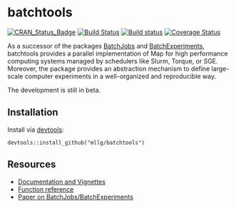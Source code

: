# batchtools

[![CRAN_Status_Badge](http://www.r-pkg.org/badges/version/batchtools)](http://cran.r-project.org/package=batchtools)
[![Build Status](https://travis-ci.org/mllg/batchtools.svg?branch=master)](https://travis-ci.org/mllg/batchtools)
[![Build status](https://ci.appveyor.com/api/projects/status/ypp14tiiqfhnv92k?svg=true)](https://ci.appveyor.com/project/mllg/batchtools/branch/master)
[![Coverage Status](https://img.shields.io/coveralls/mllg/batchtools.svg)](https://coveralls.io/r/mllg/batchtools?branch=master)

As a successor of the packages [BatchJobs](https://github.com/tudo-r/BatchJobs) and [BatchExperiments](https://github.com/tudo-r/Batchexperiments), batchtools provides a parallel implementation of Map for high performance computing systems managed by schedulers like Slurm, Torque, or SGE.
Moreover, the package provides an abstraction mechanism to define large-scale computer experiments in a well-organized and reproducible way.

The development is still in beta.

## Installation
Install via [devtools](http://cran.r-project.org/package=devtools):
```{R}
devtools::install_github("mllg/batchtools")
```

## Resources
* [Documentation and Vignettes](https://mllg.github.io/batchtools/)
* [Function reference](https://mllg.github.io/batchtools/reference.html)
* [Paper on BatchJobs/BatchExperiments](http://www.jstatsoft.org/v64/i11)
